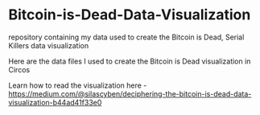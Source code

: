 # Bitcoin-is-Dead-Data-Visualization
repository containing my data used to create the Bitcoin is Dead, Serial Killers data visualization

Here are the data files I used to create the Bitcoin is Dead visualization in Circos

Learn how to read the visualization here - https://medium.com/@silascyben/deciphering-the-bitcoin-is-dead-data-visualization-b44ad41f33e0


